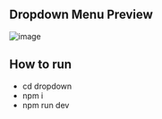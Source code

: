 ## Dropdown Menu Preview
![image](https://github.com/user-attachments/assets/a4a0efe7-92f1-43b2-8041-06863eb00c73)

## How to run
- cd dropdown
- npm i
- npm run dev
